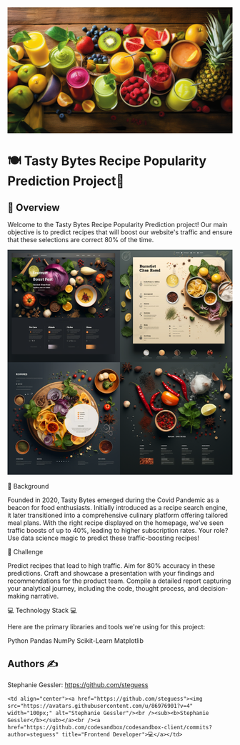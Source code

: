 
<img src="healthy.png" width="1000">


# 🍽 Tasty Bytes Recipe Popularity Prediction Project🍴

## 📌 Overview

Welcome to the Tasty Bytes Recipe Popularity Prediction project! Our main objective is to predict recipes that will boost our website's traffic and ensure that these selections are correct 80% of the time.


<img src="website.png" width="1000">


🏢 Background

Founded in 2020, Tasty Bytes emerged during the Covid Pandemic as a beacon for food enthusiasts. Initially introduced as a recipe search engine, it later transitioned into a comprehensive culinary platform offering tailored meal plans. With the right recipe displayed on the homepage, we've seen traffic boosts of up to 40%, leading to higher subscription rates. Your role? Use data science magic to predict these traffic-boosting recipes!

🎯 Challenge

Predict recipes that lead to high traffic.
Aim for 80% accuracy in these predictions.
Craft and showcase a presentation with your findings and recommendations for the product team.
Compile a detailed report capturing your analytical journey, including the code, thought process, and decision-making narrative.



💻 Technology Stack 💻

Here are the primary libraries and tools we're using for this project:

Python
Pandas
NumPy
Scikit-Learn
Matplotlib

## Authors ✍

Stephanie Gessler: https://github.com/steguess



<!-- ALL-CONTRIBUTORS-LIST:START - Do not remove or modify this section -->
<!-- prettier-ignore-start -->
<!-- markdownlint-disable -->
<table>
  <tr>

    <td align="center"><a href="https://github.com/steguess"><img src="https://avatars.githubusercontent.com/u/86976901?v=4" width="100px;" alt="Stephanie Gessler"/><br /><sub><b>Stephanie Gessler</b></sub></a><br /><a href="https://github.com/codesandbox/codesandbox-client/commits?author=steguess" title="Frontend Developer">💻</a></td>
</table>

<!-- markdownlint-enable -->
<!-- prettier-ignore-end -->

